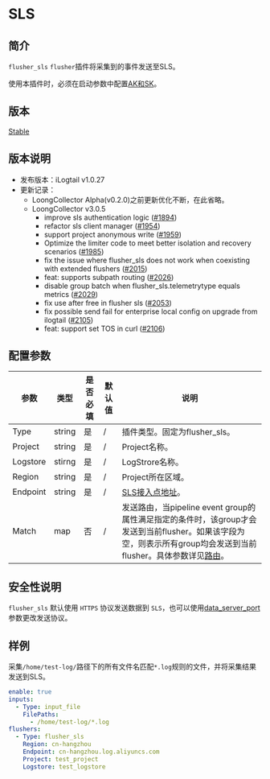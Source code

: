 # SLS

## 简介

`flusher_sls` `flusher`插件将采集到的事件发送至SLS。

使用本插件时，必须在启动参数中配置[AK和SK](../../../configuration/system-config.md)。

## 版本

[Stable](../../stability-level.md)

## 版本说明

* 发布版本：iLogtail v1.0.27
* 更新记录：
  * LoongCollector Alpha(v0.2.0)之前更新优化不断，在此省略。
  * LoongCollector v3.0.5
    * improve sls authentication logic ([#1894](https://github.com/alibaba/loongcollector/pull/1894))
    * refactor sls client manager ([#1954](https://github.com/alibaba/loongcollector/pull/1954))
    * support project anonymous write ([#1959](https://github.com/alibaba/loongcollector/pull/1959))
    * Optimize the limiter code to meet better isolation and recovery scenarios ([#1985](https://github.com/alibaba/loongcollector/pull/1985))
    * fix the issue where flusher_sls does not work when coexisting with extended flushers ([#2015](https://github.com/alibaba/loongcollector/pull/2015))
    * feat: supports subpath routing ([#2026](https://github.com/alibaba/loongcollector/pull/2026))
    * disable group batch when flusher_sls.telemetrytype equals metrics ([#2029](https://github.com/alibaba/loongcollector/pull/2029))
    * fix use after free in flusher sls ([#2053](https://github.com/alibaba/loongcollector/pull/2053))
    * fix possible send fail for enterprise local config on upgrade from ilogtail ([#2105](https://github.com/alibaba/loongcollector/pull/2105))
    * feat: support set TOS in curl ([#2106](https://github.com/alibaba/loongcollector/pull/2106))

## 配置参数

|  **参数**  |  **类型**  |  **是否必填**  |  **默认值**  |  **说明**  |
| --- | --- | --- | --- | --- |
|  Type  |  string  |  是  |  /  |  插件类型。固定为flusher\_sls。  |
|  Project  |  string  |  是  |  /  |  Project名称。  |
|  Logstore  |  stirng  |  是  |  /  |  LogStrore名称。  |
|  Region  |  string  |  是  |  /  |  Project所在区域。  |
|  Endpoint  |  string  |  是  |  /  |  [SLS接入点地址](https://help.aliyun.com/document\_detail/29008.html)。  |
|  Match  |  map  |  否  |  /  |  发送路由，当pipeline event group的属性满足指定的条件时，该group才会发送到当前flusher。如果该字段为空，则表示所有group均会发送到当前flusher。具体参数详见[路由](router.md)。  |

## 安全性说明

`flusher_sls` 默认使用 `HTTPS` 协议发送数据到 `SLS`，也可以使用[data_server_port](../../../configuration/system-config.md)参数更改发送协议。

## 样例

采集`/home/test-log/`路径下的所有文件名匹配`*.log`规则的文件，并将采集结果发送到SLS。

``` yaml
enable: true
inputs:
  - Type: input_file
    FilePaths: 
      - /home/test-log/*.log
flushers:
  - Type: flusher_sls
    Region: cn-hangzhou
    Endpoint: cn-hangzhou.log.aliyuncs.com
    Project: test_project
    Logstore: test_logstore
```
